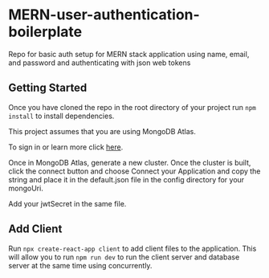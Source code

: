 # MERN-user-authentication-boilerplate
Repo for basic auth setup for MERN stack application using name, email, and password and authenticating with json web tokens

## Getting Started
Once you have cloned the repo in the root directory of your project run `npm install` to install dependencies.

This project assumes that you are using MongoDB Atlas.

To sign in or learn more click [here](https://www.mongodb.com/cloud/atlas).

Once in MongoDB Atlas, generate a new cluster. Once the cluster is built, click the connect button and choose Connect your Application and copy the string and place it in the default.json file in the config directory for your mongoUri.

Add your jwtSecret in the same file.

## Add Client
Run `npx create-react-app client` to add client files to the application. This will allow you to run `npm run dev` to run the client server and database server at the same time using concurrently.
